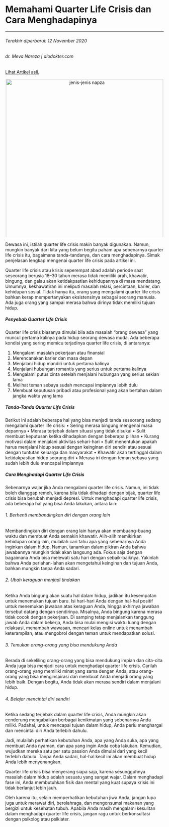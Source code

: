# Memahami Quarter Life Crisis dan Cara Menghadapinya
 
---

###### Terakhir diperbarui: 12 November 2020
###### dr. Meva Nareza | alodokter.com

[Lihat Artikel asli.](https://www.alodokter.com/memahami-quarter-life-crisis-dan-cara-menghadapinya)


<!-- Foto artikel -->
<p align="center">
  <img alt="jenis-jenis napza" 
     src= "http://econochannelfeunj.com/wp-content/uploads/2021/08/quarter-life-crisis-cover-1360x850-1.png"
     width="500">
  <br>
</p>

Dewasa ini, istilah quarter life crisis makin banyak digunakan. Namun, mungkin banyak dari kita yang belum begitu paham apa sebenarnya quarter life crisis itu, bagaimana tanda-tandanya, dan cara menghadapinya. Simak penjelasan lengkap mengenai quarter life crisis pada artikel ini.

Quarter life crisis atau krisis seperempat abad adalah periode saat seseorang berusia 18–30 tahun merasa tidak memiliki arah, khawatir, bingung, dan galau akan ketidakpastian kehidupannya di masa mendatang. Umumnya, kekhawatiran ini meliputi masalah relasi, percintaan, karier, dan kehidupan sosial. Tidak hanya itu, orang yang mengalami quarter life crisis bahkan kerap mempertanyakan eksistensinya sebagai seorang manusia. Ada juga orang yang sampai merasa bahwa dirinya tidak memiliki tujuan hidup.

##### Penyebab Quarter Life Crisis
Quarter life crisis biasanya dimulai bila ada masalah “orang dewasa” yang muncul pertama kalinya pada hidup seorang dewasa muda. Ada beberapa kondisi yang sering memicu terjadinya quarter life crisis, di antaranya:
1. Mengalami masalah pekerjaan atau finansial
2. Merencanakan karier dan masa depan
3. Menjalani hidup mandiri untuk pertama kalinya
4. Menjalani hubungan romantis yang serius untuk pertama kalinya
5. Mengalami putus cinta setelah menjalani hubungan yang serius sekian lama
6. Melihat teman sebaya sudah mencapai impiannya lebih dulu
7. Membuat keputusan pribadi atau profesional yang akan bertahan dalam jangka waktu yang lama

##### Tanda-Tanda Quarter Life Crisis
Berikut ini adalah beberapa hal yang bisa menjadi tanda seseorang sedang mengalami quarter life crisis:
•	Sering merasa bingung mengenai masa depannya
•	Merasa terjebak dalam situasi yang tidak disukai
•	Sulit membuat keputusan ketika dihadapkan dengan beberapa pilihan
•	Kurang motivasi dalam menjalani aktivitas sehari-hari
•	Sulit menentukan apakah harus menjalani hidup sesuai dengan keinginan diri sendiri atau sesuai dengan tuntutan keluarga dan masyarakat
•	Khawatir akan tertinggal dalam ketidakpastian hidup seorang diri
•	Merasa iri dengan teman sebaya yang sudah lebih dulu mencapai impiannya

##### Cara Menghadapi Quarter Life Crisis
Sebenarnya wajar jika Anda mengalami quarter life crisis. Namun, ini tidak boleh dianggap remeh, karena bila tidak dihadapi dengan bijak, quarter life crisis bisa berubah menjadi depresi. Untuk menghadapi quarter life crisis, ada beberapa hal yang bisa Anda lakukan, antara lain:

###### 1. Berhenti membandingkan diri dengan orang lain
Membandingkan diri dengan orang lain hanya akan membuang-buang waktu dan membuat Anda semakin khawatir. Alih-alih memikirkan kehidupan orang lain, mulailah cari tahu apa yang sebenarnya Anda inginkan dalam hidup. 
Namun, tanamkan dalam pikiran Anda bahwa jawabannya mungkin tidak akan langsung ada. Fokus saja dengan bagaimana Anda bisa melewati satu hari dengan sebaik-baiknya. Yakinlah bahwa Anda perlahan-lahan akan mengetahui keinginan dan tujuan Anda, bahkan mungkin tanpa Anda sadari.

###### 2. Ubah keraguan menjadi tindakan
Ketika Anda bingung akan suatu hal dalam hidup, jadikan itu kesempatan untuk menemukan tujuan baru. Isi hari-hari Anda dengan hal-hal positif untuk menemukan jawaban atas keraguan Anda, hingga akhirnya jawaban tersebut datang dengan sendirinya. Misalnya, Anda bingung karena merasa tidak cocok dengan pekerjaan. Di samping tetap menjalankan tanggung jawab Anda dalam bekerja, Anda bisa mulai mengisi waktu luang dengan relaksasi, menambah wawasan, mencari kelas online untuk menambah keterampilan, atau mengobrol dengan teman untuk mendapatkan solusi.

###### 3. Temukan orang-orang yang bisa mendukung Anda
Berada di sekeliling orang-orang yang bisa mendukung impian dan cita-cita Anda juga bisa menjadi cara untuk menghadapi quarter life crisis. Carilah orang-orang yang memiliki minat yang sama dengan Anda, atau orang-orang yang bisa menginspirasi dan membuat Anda menjadi orang yang lebih baik. Dengan begitu, Anda tidak akan merasa sendiri dalam menjalani hidup.

###### 4. Belajar mencintai diri sendiri
Ketika sedang terjebak dalam quarter life crisis, Anda mungkin akan cenderung mengabaikan berbagai kenikmatan yang sebenarnya Anda miliki. Padahal, untuk mencapai tujuan dalam hidup, Anda perlu menghargai dan mencintai diri Anda terlebih dahulu.

   Jadi, mulailah perhatikan kebutuhan Anda, apa yang Anda suka, apa yang membuat Anda nyaman, dan apa yang ingin Anda coba lakukan. Kemudian, wujudkan mereka satu per satu passion Anda dimulai dari yang kecil terlebih dahulu. Tanpa Anda sadari, hal-hal kecil ini akan membuat hidup Anda lebih menyenangkan.

Quarter life crisis bisa menyerang siapa saja, karena sesungguhnya masalah dalam hidup adalah sesuatu yang sangat wajar. Dalam menghadapi fase ini, Anda membutuhkan fisik dan mental yang kuat supaya krisis ini tidak berlanjut lebih jauh.

Oleh karena itu, selain memperhatikan kebutuhan jiwa Anda, jangan lupa juga untuk merawat diri, berolahraga, dan mengonsumsi makanan yang bergizi untuk kesehatan tubuh. Apabila Anda masih mengalami kesulitan dalam menghadapi quarter life crisis, jangan ragu untuk berkonsultasi dengan psikolog atau psikiater.